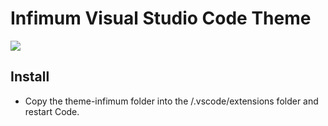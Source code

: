 # Infimum Visual Studio Code Theme

![](https://user-images.githubusercontent.com/379404/56983675-14560380-6b39-11e9-862d-e020a36a6576.png)

## Install
* Copy the theme-infimum folder into the <user home>/.vscode/extensions folder and restart Code.
